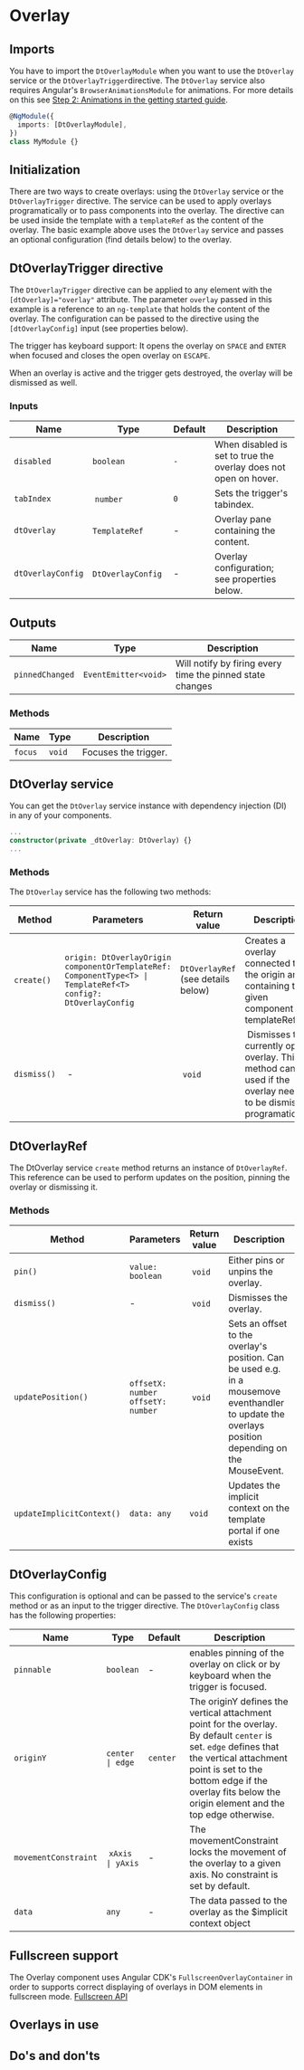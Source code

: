 # Overlay

<ba-ux-snippet name="overlay-intro"></ba-ux-snippet>

<ba-live-example name="DtExampleOverlayDefault"></ba-live-example>

## Imports

You have to import the `DtOverlayModule` when you want to use the `DtOverlay`
service or the `DtOverlayTrigger`directive. The `DtOverlay` service also
requires Angular's `BrowserAnimationsModule` for animations. For more details on
this see
[Step 2: Animations in the getting started guide](https://barista.dynatrace.com/components/get-started/#step-2-animations).

```typescript
@NgModule({
  imports: [DtOverlayModule],
})
class MyModule {}
```

## Initialization

There are two ways to create overlays: using the `DtOverlay` service or the
`DtOverlayTrigger` directive. The service can be used to apply overlays
programatically or to pass components into the overlay. The directive can be
used inside the template with a `templateRef` as the content of the overlay. The
basic example above uses the `DtOverlay` service and passes an optional
configuration (find details below) to the overlay.

## DtOverlayTrigger directive

The `DtOverlayTrigger` directive can be applied to any element with the
`[dtOverlay]="overlay"` attribute. The parameter `overlay` passed in this
example is a reference to an `ng-template` that holds the content of the
overlay. The configuration can be passed to the directive using the
`[dtOverlayConfig]` input (see properties below).

The trigger has keyboard support: It opens the overlay on `SPACE` and `ENTER`
when focused and closes the open overlay on `ESCAPE`.

When an overlay is active and the trigger gets destroyed, the overlay will be
dismissed as well.

### Inputs

| Name              | Type               | Default | Description                                                      |
| ----------------- | ------------------ | ------- | ---------------------------------------------------------------- |
| `disabled`        | `boolean`          | `-`     | When disabled is set to true the overlay does not open on hover. |
| `tabIndex`        |  `number`          | `0`     | Sets the trigger's tabindex.                                     |
| `dtOverlay`       | `TemplateRef`      | -       | Overlay pane containing the content.                             |
| `dtOverlayConfig` | `DtOverlayConfig`  | -       | Overlay configuration; see properties below.                     |

## Outputs

| Name            | Type                 | Description                                               |
| --------------- | -------------------- | --------------------------------------------------------- |
| `pinnedChanged` | `EventEmitter<void>` | Will notify by firing every time the pinned state changes |

### Methods

| Name    | Type   | Description           |
| ------- | ------ | --------------------- |
| `focus` | `void` |  Focuses the trigger. |

## DtOverlay service

You can get the `DtOverlay` service instance with dependency injection (DI) in
any of your components.

```typescript
...
constructor(private _dtOverlay: DtOverlay) {}
...
```

### Methods

The `DtOverlay` service has the following two methods:

| Method      | Parameters                                                                                                              | Return value                       | Description                                                                                                          |
| ----------- | ----------------------------------------------------------------------------------------------------------------------- | ---------------------------------- | -------------------------------------------------------------------------------------------------------------------- |
| `create()`  | `origin: DtOverlayOrigin`<br>`componentOrTemplateRef: ComponentType<T> \| TemplateRef<T>`<br>`config?: DtOverlayConfig` | `DtOverlayRef` (see details below) | Creates a overlay connected to the origin and containing the given component or templateRef.                         |
| `dismiss()` |  -                                                                                                                      |  `void`                            |  Dismisses the currently open overlay. This method can be used if the overlay needs to be dismissed programatically. |

<ba-live-example name="DtExampleOverlayProgrammatic"></ba-live-example>

## DtOverlayRef

The DtOverlay service `create` method returns an instance of `DtOverlayRef`.
This reference can be used to perform updates on the position, pinning the
overlay or dismissing it.

### Methods

| Method                    | Parameters                               | Return value | Description                                                                                                                                          |
| ------------------------- | ---------------------------------------- | ------------ | ---------------------------------------------------------------------------------------------------------------------------------------------------- |
| `pin()`                   | `value: boolean`                         |  `void`      | Either pins or unpins the overlay.                                                                                                                   |
| `dismiss()`               | -                                        |  `void`      | Dismisses the overlay.                                                                                                                               |
| `updatePosition()`        | `offsetX: number` <br> `offsetY: number` |  `void`      | Sets an offset to the overlay's position. Can be used e.g. in a mousemove eventhandler to update the overlays position depending on the MouseEvent.  |
| `updateImplicitContext()` | `data: any`                              | `void`       | Updates the implicit context on the template portal if one exists                                                                                    |

## DtOverlayConfig

This configuration is optional and can be passed to the service's `create`
method or as an input to the trigger directive. The `DtOverlayConfig` class has
the following properties:

| Name                 | Type              | Default  | Description                                                                                                                                                                                                                                         |
| -------------------- | ----------------- | -------- | --------------------------------------------------------------------------------------------------------------------------------------------------------------------------------------------------------------------------------------------------- |
| `pinnable`           | `boolean`         | -        | enables pinning of the overlay on click or by keyboard when the trigger is focused.                                                                                                                                                                 |
| `originY`            | `center \| edge`  | `center` | The originY defines the vertical attachment point for the overlay. By default `center` is set. `edge` defines that the vertical attachment point is set to the bottom edge if the overlay fits below the origin element and the top edge otherwise. |
| `movementConstraint` |  `xAxis \| yAxis` | -        | The movementConstraint locks the movement of the overlay to a given axis. No constraint is set by default.                                                                                                                                          |
| `data`               | `any`             | -        | The data passed to the overlay as the $implicit context object                                                                                                                                                                                      |

## Fullscreen support

The Overlay component uses Angular CDK's `FullscreenOverlayContainer` in order
to supports correct displaying of overlays in DOM elements in fullscreen mode.
[Fullscreen API](https://developer.mozilla.org/en-US/docs/Web/API/Element/requestFullScreen)

<ba-live-example name="DtExampleOverlayFullscreen"></ba-live-example>

## Overlays in use

<ba-ux-snippet name="overlay-in-use"></ba-ux-snippet>

## Do's and don'ts

<ba-ux-snippet name="overlay-dos-donts"></ba-ux-snippet>
